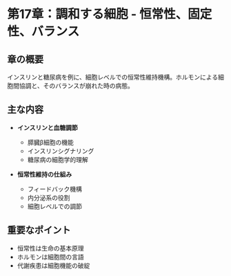 # 第17章：調和する細胞 - 恒常性、固定性、バランス

## 章の概要
インスリンと糖尿病を例に、細胞レベルでの恒常性維持機構。ホルモンによる細胞間協調と、そのバランスが崩れた時の病態。

## 主な内容
- **インスリンと血糖調節**
  - 膵臓β細胞の機能
  - インスリンシグナリング
  - 糖尿病の細胞学的理解

- **恒常性維持の仕組み**
  - フィードバック機構
  - 内分泌系の役割
  - 細胞レベルでの調節

## 重要なポイント
- 恒常性は生命の基本原理
- ホルモンは細胞間の言語
- 代謝疾患は細胞機能の破綻